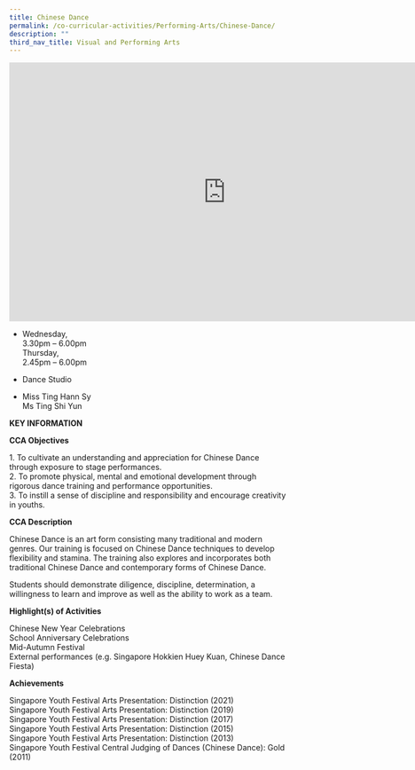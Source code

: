 ```yaml
---
title: Chinese Dance
permalink: /co-curricular-activities/Performing-Arts/Chinese-Dance/
description: ""
third_nav_title: Visual and Performing Arts
---
```

<iframe allowfullscreen="true" height="467" width="780" frameborder="0" src="https://docs.google.com/presentation/d/e/2PACX-1vSNCNN_5J1vYH7qLxqOSSFJE0S9wI7b4LltOegsJQQHghv5a2iqeHo2bUjW-Tkiie5aE5w9hPq2BrUJ/embed?start=true&amp;loop=true&amp;delayms=5000"></iframe>

*   Wednesday,  
    3.30pm – 6.00pm  
    Thursday,  
    2.45pm – 6.00pm  

*   Dance Studio

*   Miss Ting Hann Sy  
    Ms Ting Shi Yun
		
**KEY INFORMATION**

**CCA Objectives**

1\. To cultivate an understanding and appreciation for Chinese Dance through exposure to stage performances.<br>
2\. To promote physical, mental and emotional development through rigorous dance training and performance opportunities.<br>
3\. To instill a sense of discipline and responsibility and encourage creativity in youths.

**CCA Description**

Chinese Dance is an art form consisting many traditional and modern genres. Our training is focused on Chinese Dance techniques to develop flexibility and stamina. The training also explores and incorporates both traditional Chinese Dance and contemporary forms of Chinese Dance.

  

Students should demonstrate diligence, discipline, determination, a willingness to learn and improve as well as the ability to work as a team.

**Highlight(s) of Activities**

Chinese New Year Celebrations<br>
School Anniversary Celebrations<br>
Mid-Autumn Festival<br>
External performances (e.g. Singapore Hokkien Huey Kuan, Chinese Dance Fiesta)

**Achievements**

Singapore Youth Festival Arts Presentation: Distinction (2021)  <br>
Singapore Youth Festival Arts Presentation: Distinction (2019)<br>
Singapore Youth Festival Arts Presentation: Distinction (2017)<br>
Singapore Youth Festival Arts Presentation: Distinction (2015)<br>
Singapore Youth Festival Arts Presentation: Distinction (2013)<br>
Singapore Youth Festival Central Judging of Dances (Chinese Dance): Gold (2011)